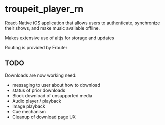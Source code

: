 # troupeit_player_rn

React-Native iOS application that allows users to authenticate,
synchronize their shows, and make music available offline.

Makes extensive use of altjs for storage and updates

Routing is provided by Erouter

TODO
-------------

Downloads are now working need:
- messaging to user about how to download
- status of prior downloads
- Block download of unsupported media
- Audio player / playback
- Image playback
- Cue mechanism 
- Cleanup of download page UX

